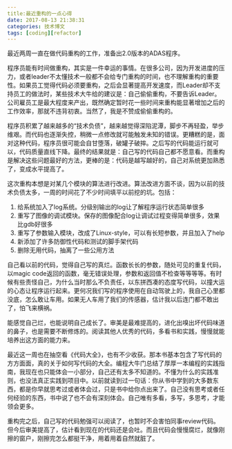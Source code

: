 ```yaml
---
title:最近重构的一点心得
date: 2017-08-13 21:38:31
categories: 技术博文
tags: [coding][refactor]
---
```


最近两周一直在做代码重构的工作，准备出2.0版本的ADAS程序。

程序员能有时间做重构，其实是一件幸运的事情。在很多公司，因为开发进度的压力，或者leader不太懂技术一般都不会给专门重构的时间，也不理解重构的重要性。如果员工觉得代码必须要重构，之后会显著提高开发速度，而Leader却不支持员工的做法时，某些技术大牛给的建议是：自己偷偷重构，不要告诉Leader。公司雇员工是最大程度来产出，既然确定暂时花一些时间来重构能显著增加之后的工作效率，那就不违背初衷。当然了，我是不赞成偷偷重构的。

程序员积累了越来越多的“技术负债”，越来越觉得深陷泥潭，脚步不再轻盈，举步维艰。而代码也逐渐失控，稍微一点修改就可能触发未知的错误。更糟糕的是，面对这种代码，程序员很可能会自甘堕落，破罐子破摔。之后写的代码能运行就可以，代码质量直线下降。最终的结果就是：自己写的代码自己都不愿意看。而重构是解决这些问题最好的方法，更棒的是：代码是越写越好的，自己对系统更加熟悉了，变成水平提高了。

这次重构本想是对某几个模块的算法进行改进。算法改进方面不谈，因为以前的技术负债太多，一周的时间花了不少时间填平以前挖的坑。包括：

1. 给系统加入了log系统。分级别输出的log让了解程序运行状态简单很多
2. 重写了图像的调试模块。保存的图像配合log让调试过程变得简单很多，效果比gdb好很多
3. 重写了参数输入模块，改成了Linux-style，可以有长短参数，并且加入了help
4. 新添加了许多防御性代码和测试的脚手架代码
5. 删除无用代码，抽离了一些公用方法

自己看以前的代码，觉得自己写的真烂。函数长长的参数，随处可见的重复代码，以magic code返回的函数，毫无错误处理，参数和返回值不检查等等等等。有时候有些责怪自己，为什么当时那么不负责任，以东拼西凑的态度写代码，以撞大运的心态让程序运行起来。更何况我们写的程序使用在自动驾驶上的，我自己心里都没底，怎么敢让车用。如果无人车用了我们的传感器，估计我以后连门都不敢出了，怕飞来横祸。

能感觉自己烂，也能说明自己成长了。审美是最难提高的，进化出嗅出坏代码味道的鼻子，也是需要不断修炼的。阅读其他人优秀的代码，多看书和实践，慢慢就能培养出这方面的能力来。

最近这一周也在抽空看《代码大全》，也有不少收获。那本书基本包含了写代码的方方面面，真的关于如何写代码的大全。编程大牛门总结了厚厚一本编程的实践指南，我现在也只能体会一小部分，自己还有太多不知道的。不懂为什么的实践准则，也没法真正实践到项目中。以前就读到过一句话：你从书中学到的大多数东西，都是你早就思考过或者体会过，只是书中给你点出来了。自己没有思考或者任何经验的东西，书中说了也不会有深刻体会。自己唯有多看，多写，多思考，才能领会更多。

重构完之后，自己写的代码勉强可以阅读了，也暂时不会害怕同事review代码。但今后审美提高了，估计看到现在的代码还是会吐。而且代码会慢慢腐烂，就像刚擦的窗户，刚擦完怎么都挺干净，用着用着自然就脏了。






